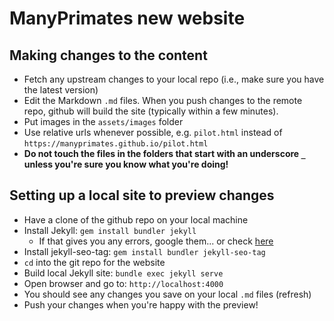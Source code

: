 # ManyPrimates new website

## Making changes to the content

- Fetch any upstream changes to your local repo (i.e., make sure you have the latest version)
- Edit the Markdown `.md` files. When you push changes to the remote repo, github will build the site (typically within a few minutes).
- Put images in the `assets/images` folder
- Use relative urls whenever possible, e.g. `pilot.html` instead of `https://manyprimates.github.io/pilot.html`
- **Do not touch the files in the folders that start with an underscore `_` unless you're sure you know what you're doing!**

## Setting up a local site to preview changes

- Have a clone of the github repo on your local machine
- Install Jekyll: `gem install bundler jekyll`
    - If that gives you any errors, google them... or check [here](https://jekyllrb.com/docs/installation/)
- Install jekyll-seo-tag: `gem install bundler jekyll-seo-tag`
- `cd` into the git repo for the website
- Build local Jekyll site: `bundle exec jekyll serve`
- Open browser and go to: `http://localhost:4000`
- You should see any changes you save on your local `.md` files (refresh)
- Push your changes when you're happy with the preview!

